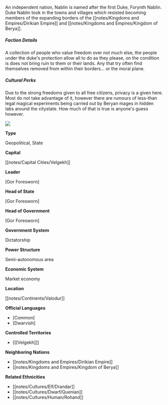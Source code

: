An independent nation, Nablin is named after the first Duke, Forynth Nablin. Duke Nablin took in the towns and villages which resisted becoming members of the expanding borders of the [[notes/Kingdoms and Empires/Dirikian Empire]] and [[notes/Kingdoms and Empires/Kingdom of Berya]].    

##### Faction Details

A collection of people who value freedom over not much else, the people under the duke's protection allow all to do as they please, on the condition is does not bring ruin to them or their lands. Any that try often find themselves removed from within their borders... or the moral plane.  

##### Cultural Perks

Due to the strong freedoms given to all free citizens, privacy is a given here. Most do not take advantage of it, however there are rumours of less-than legal magical experiments being carried out by Beryan mages in hidden labs around the citystate. How much of that is true is anyone's guess however.

![](assets/nablinmap.jpg)

**Type**

Geopolitical, State

**Capital**

[[notes/Capital Cities/Velgekh]]

**Leader**

[Gor Foresworn]

**Head of State**

[Gor Foresworn]

**Head of Government**

[Gor Foresworn]

**Government System**

Dictatorship

**Power Structure**

Semi-autonomous area

**Economic System**

Market economy

**Location**

[[notes/Continents/Valodur]]

**Official Languages**

*   [Common]
*   [Dwarvish]

**Controlled Territories**

*   [[[Velgekh]]]

**Neighboring Nations**

*   [[notes/Kingdoms and Empires/Dirikian Empire]]
*   [[notes/Kingdoms and Empires/Kingdom of Berya]]

**Related Ethnicities**

*   [[notes/Cultures/Elf/Drandar]]
*   [[notes/Cultures/Dwarf/Quenian]]
*   [[notes/Cultures/Human/Rohand]]